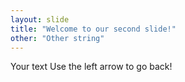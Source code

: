 ```yaml
---
layout: slide
title: "Welcome to our second slide!"
other: "Other string"
---
```

Your text
Use the left arrow to go back!

